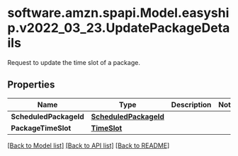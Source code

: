 # software.amzn.spapi.Model.easyship.v2022_03_23.UpdatePackageDetails
Request to update the time slot of a package.

## Properties

Name | Type | Description | Notes
------------ | ------------- | ------------- | -------------
**ScheduledPackageId** | [**ScheduledPackageId**](ScheduledPackageId.md) |  | 
**PackageTimeSlot** | [**TimeSlot**](TimeSlot.md) |  | 

[[Back to Model list]](../README.md#documentation-for-models) [[Back to API list]](../README.md#documentation-for-api-endpoints) [[Back to README]](../README.md)


